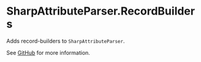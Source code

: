 # SharpAttributeParser.RecordBuilders

Adds record-builders to `SharpAttributeParser`.

See [GitHub](https://github.com/SharpAttributeParser/SharpAttributeParser.RecordBuilders) for more information.